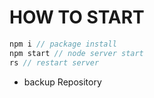 # HOW TO START
```javascript
npm i // package install
npm start // node server start
rs // restart server
```

* backup Repository